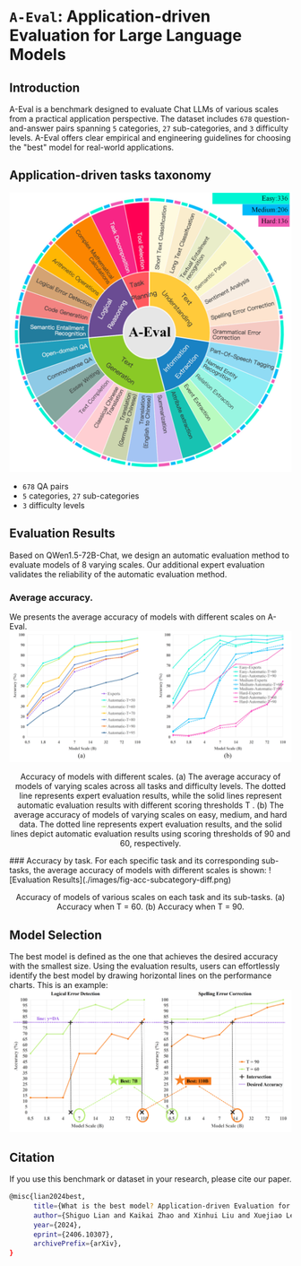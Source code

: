 # ``A-Eval``: Application-driven Evaluation for Large Language Models
 

## Introduction
A-Eval is a benchmark designed to evaluate Chat LLMs of various scales from a practical application perspective. 
The dataset includes ``678`` question-and-answer pairs spanning ``5`` categories, ``27`` sub-categories, and ``3`` difficulty levels. 
A-Eval offers clear empirical and engineering guidelines for choosing the "best" model for real-world applications.

## Application-driven tasks taxonomy
![A-Eval tasks taxonomy](./images/fig-distribution.png)

* ``678`` QA pairs
* ``5`` categories, ``27`` sub-categories
* ``3`` difficulty levels

## Evaluation Results
Based on QWen1.5-72B-Chat, we design an automatic evaluation method to evaluate models of 8 varying scales.
Our additional expert evaluation validates the reliability of the automatic evaluation method.
### Average accuracy.
We presents the average accuracy of models with different scales on A-Eval.
![Average accuracy](./images/fig-acc-average-and-difficultylevel.png)
<p align="center">
Accuracy of models with different scales. (a) The average accuracy of models
of varying scales across all tasks and difficulty levels. The dotted line represents expert
evaluation results, while the solid lines represent automatic evaluation results with
different scoring thresholds T . (b) The average accuracy of models of varying scales
on easy, medium, and hard data. The dotted line represents expert evaluation results,
and the solid lines depict automatic evaluation results using scoring thresholds of 90
and 60, respectively.
</p> 
### Accuracy by task.
For each specific task and its corresponding sub-tasks, 
the average accuracy of models with different scales is shown:
![Evaluation Results](./images/fig-acc-subcategory-diff.png)
<p align="center">
Accuracy of models of various scales on each task and its sub-tasks. (a) Accuracy when T = 60. (b) Accuracy when T = 90.
</p> 

## Model Selection
The best model is defined as the one that achieves the desired accuracy with the smallest size. 
Using the evaluation results, users can effortlessly identify the best model by drawing horizontal lines on the performance charts. This is an example:
![Model Selection](./images/fig-acc-selection.png)

## Citation
If you use this benchmark or dataset in your research, please cite our paper.
```bash
@misc{lian2024best,
      title={What is the best model? Application-driven Evaluation for Large Language Models}, 
      author={Shiguo Lian and Kaikai Zhao and Xinhui Liu and Xuejiao Lei and Bikun Yang and Wenjing Zhang and Kai Wang and Zhaoxiang Liu},
      year={2024},
      eprint={2406.10307},
      archivePrefix={arXiv},
}
```
